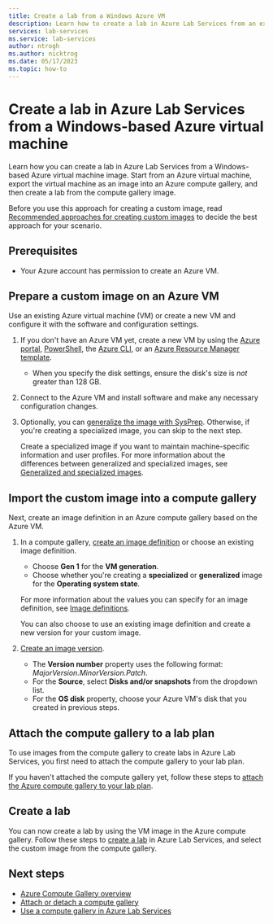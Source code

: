 ```yaml
---
title: Create a lab from a Windows Azure VM
description: Learn how to create a lab in Azure Lab Services from an existing Windows-based Azure virtual machine.
services: lab-services
ms.service: lab-services
author: ntrogh
ms.author: nicktrog
ms.date: 05/17/2023
ms.topic: how-to
---
```


# Create a lab in Azure Lab Services from a Windows-based Azure virtual machine

Learn how you can create a lab in Azure Lab Services from a Windows-based Azure virtual machine image. Start from an Azure virtual machine, export the virtual machine as an image into an Azure compute gallery, and then create a lab from the compute gallery image.

Before you use this approach for creating a custom image, read [Recommended approaches for creating custom images](approaches-for-custom-image-creation.md) to decide the best approach for your scenario.

## Prerequisites

- Your Azure account has permission to create an Azure VM.

## Prepare a custom image on an Azure VM

Use an existing Azure virtual machine (VM) or create a new VM and configure it with the software and configuration settings.

1. If you don't have an Azure VM yet, create a new VM by using the [Azure portal](/azure/virtual-machines/windows/quick-create-portal), [PowerShell](/azure/virtual-machines/windows/quick-create-powershell), the [Azure CLI](/azure/virtual-machines/windows/quick-create-cli), or an [Azure Resource Manager template](/azure/virtual-machines/windows/quick-create-template).
    
    - When you specify the disk settings, ensure the disk's size is *not* greater than 128 GB.
    
1. Connect to the Azure VM and install software and make any necessary configuration changes.

1. Optionally, you can [generalize the image with SysPrep](/azure/virtual-machines/generalize#windows). Otherwise, if you're creating a specialized image, you can skip to the next step.

    Create a specialized image if you want to maintain machine-specific information and user profiles. For more information about the differences between generalized and specialized images, see [Generalized and specialized images](/azure/virtual-machines/shared-image-galleries#generalized-and-specialized-images).

## Import the custom image into a compute gallery

Next, create an image definition in an Azure compute gallery based on the Azure VM.

1. In a compute gallery, [create an image definition](/azure/virtual-machines/image-version) or choose an existing image definition.

     - Choose **Gen 1** for the **VM generation**.
     - Choose whether you're creating a **specialized** or **generalized** image for the **Operating system state**.

    For more information about the values you can specify for an image definition, see [Image definitions](/azure/virtual-machines/shared-image-galleries#image-definitions).

    You can also choose to use an existing image definition and create a new version for your custom image.

1. [Create an image version](/azure/virtual-machines/image-version).

    - The **Version number** property uses the following format: *MajorVersion.MinorVersion.Patch*.
    - For the **Source**, select **Disks and/or snapshots** from the dropdown list.
    - For the **OS disk** property, choose your Azure VM's disk that you created in previous steps.

## Attach the compute gallery to a lab plan

To use images from the compute gallery to create labs in Azure Lab Services, you first need to attach the compute gallery to your lab plan. 

If you haven't attached the compute gallery yet, follow these steps to [attach the Azure compute gallery to your lab plan](./how-to-attach-detach-shared-image-gallery.md).

## Create a lab

You can now create a lab by using the VM image in the Azure compute gallery. Follow these steps to [create a lab](tutorial-setup-lab.md) in Azure Lab Services, and select the custom image from the compute gallery.

## Next steps

- [Azure Compute Gallery overview](/azure/virtual-machines/shared-image-galleries)
- [Attach or detach a compute gallery](how-to-attach-detach-shared-image-gallery.md)
- [Use a compute gallery in Azure Lab Services](how-to-use-shared-image-gallery.md)
